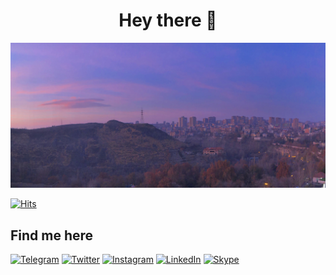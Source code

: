 <h1 align="center">Hey there 👋</h1>

![Yerevan DA Office View](IMG_1825.jpg)


[![Hits](https://hits.seeyoufarm.com/api/count/incr/badge.svg?url=https%3A%2F%2Fgithub.com%2Fhenryh9n%2Fhenryh9n&count_bg=%231BA9BA&title_bg=%23555555&icon=&icon_color=%23E7E7E7&title=Profile+Hits&edge_flat=true)](https://github.com/MartirosyanLevon)

## Find me here
[![Telegram](https://img.shields.io/badge/Telegram-2CA5E0?style=for-the-badge&logo=telegram&logoColor=white)](https://t.me/levonMartirosyan)
[![Twitter](https://img.shields.io/badge/Twitter-1DA1F2?style=for-the-badge&logo=twitter&logoColor=white)](https://twitter.com/Levon92055531)
[![Instagram](https://img.shields.io/badge/Instagram-5851db?style=for-the-badge&logo=Instagram&logoColor=white)](https://www.instagram.com/mr.lmartirosyan/)
[![LinkedIn](https://img.shields.io/badge/LinkedIn-2867b2?style=for-the-badge&logo=LinkedIn&logoColor=white)](https://www.linkedin.com/in/levon-martirosyan-%F0%9F%90%8D-47b273161/)
[![Skype](https://img.shields.io/badge/Skype-00aff0?style=for-the-badge&logo=Skype&logoColor=white)](https://secure.skype.com/portal/overview?intsrc=client-_-linux-_-8.86.0.407-_-.userInfo.myaccount&tcg=5d9cf2bc-e319-47fc-8d98-15d87b8fc3a9)
